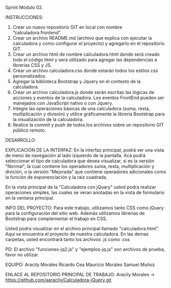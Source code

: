 Sprint Módulo 02.

INSTRUCCIONES:

1. Crear un nuevo repositorio GIT en local con nombre “calculadora.frontend”.
2. Crear un archivo README.md (archivo que explica con ejecutar la calculadora y como configurar el proyecto) y agregarlo en el repositorio GIT.
3. Crear un archivo html de nombre calculadora.html donde será creado todo el código html y será utilizado para agregar las dependencias a librerías CSS y JS.
4. Crear un archivo calculadora.css donde estarán todos los estilos css personalizados.
5. Agregar la biblioteca Bootstrap y Jquery en el contexto de la calculadora.
6. Crear un archivo calculadora.js donde serán escritas las lógicas de acciones y eventos de la calculadora. Los eventos FrontEnd pueden ser manejados con JavaScript nativo o con Jquery.
7. Integre las operaciones básicas de una calculadora (suma, resta, multiplicación y división) y utilice gráficamente la librería Bootstrap para la visualización de la calculadora.
8. Realice la commit y push de todos los archivos sobre un repositorio GIT público remoto.

DESARROLLO:

EXPLICACIÓN DE LA INTERFAZ:
En la interfaz principal, podrá ver una vista de menú de navegación al lado izquierdo de la pantalla. Acá podrá seleccionar el tipo de calculadora que desea visualizar, si es la versión "Normal", la cual contiene los operadores suma, resta, multiplicación y divición, o la versión "Mejorada" que contiene operadores adicionales como la función de exponenciación y la raiz cuadrada.

En la vista principal de la "Calculadora con jQuary" usted podra realizar operaciones simples, las cuales se veran anotadas en la vista de formulario en la ventana principal.

INFO DEL PROYECTO:
Para este trabajo, utilizamos tanto CSS como jQuary para la configuración del sitio web. Además utilizamos librerias de Bootstrap para complementar el trabajo en CSS.

Usted podra visualizar en el archivo principal llamado "calculadora.html". Aquí se encuentra el proyecto de nuestra calculadora. En las demas carpetas, usted encontrará tanto los archivos .js como .css

PD: El archivo "funciones-jq2.js" y "ejemplos-jq.js" son archivos de prueba, favor no utilizar.

EQUIPO:
 Aracily Morales 
 Ricardo Cea
 Mauricio Morales
 Samuel Muñoz

 ENLACE AL REPOSITORIO PRINCIPAL DE TRABAJO:
 Aracily Morales -> https://github.com/aaracily/Calculadora-jQuery.git